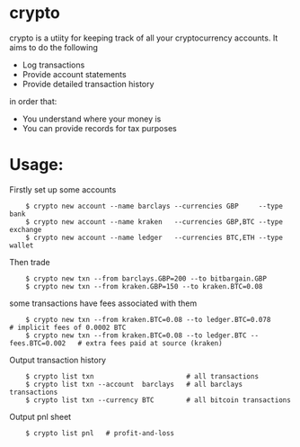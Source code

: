crypto
======

crypto is a utiity for keeping track of all your cryptocurrency accounts. It aims to do the following

* Log transactions
* Provide account statements
* Provide detailed transaction history

in order that:

* You understand where your money is
* You can provide records for tax purposes


Usage:
======

Firstly set up some accounts

```
    $ crypto new account --name barclays --currencies GBP     --type bank
    $ crypto new account --name kraken   --currencies GBP,BTC --type exchange
    $ crypto new account --name ledger   --currencies BTC,ETH --type wallet
```

Then trade

```
    $ crypto new txn --from barclays.GBP=200 --to bitbargain.GBP
    $ crypto new txn --from kraken.GBP=150 --to kraken.BTC=0.08
```

some transactions have fees associated with them

```
    $ crypto new txn --from kraken.BTC=0.08 --to ledger.BTC=0.078              # implicit fees of 0.0002 BTC
    $ crypto new txn --from kraken.BTC=0.08 --to ledger.BTC --fees.BTC=0.002   # extra fees paid at source (kraken)
```

Output transaction history

```
    $ crypto list txn                       # all transactions
    $ crypto list txn --account  barclays   # all barclays transactions
    $ crypto list txn --currency BTC        # all bitcoin transactions
```

Output pnl sheet

```
    $ crypto list pnl   # profit-and-loss
```
 


